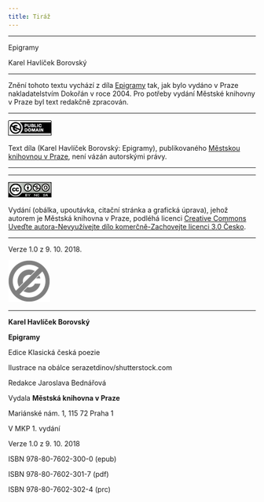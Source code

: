 ```yaml
---
title: Tiráž
---
```


***

Epigramy

Karel Havlíček Borovský


***

Znění tohoto textu vychází z díla [Epigramy](https://search.mlp.cz/cz/titul/epigramy/2396252/) tak, jak bylo vydáno v Praze nakladatelstvím Dokořán v roce 2004. Pro potřeby vydání Městské knihovny v Praze byl text redakčně zpracován.  

* * *

[![0](./resources/image001.jpg)](http://creativecommons.org/publicdomain/mark/1.0/deed.cs)

Text díla (Karel Havlíček Borovský: Epigramy), publikovaného [Městskou knihovnou v Praze](https://www.mlp.cz/cz/), není vázán autorskými právy.

* * *

* * *

[![0](./resources/image002.jpg)](http://creativecommons.org/licenses/by-nc-sa/3.0/cz/)

Vydání (obálka, upoutávka, citační stránka a grafická úprava), jehož autorem je Městská knihovna v Praze, podléhá licenci [Creative Commons Uveďte autora-Nevyužívejte dílo komerčně-Zachovejte licenci 3.0 Česko](https://creativecommons.org/licenses/by-nc-sa/3.0/cz/).

* * *

Verze 1.0 z 9. 10. 2018.

![0](./resources/image003.png)


***

**Karel Havlíček Borovský**

**Epigramy**

Edice Klasická česká poezie

Ilustrace na obálce serazetdinov/shutterstock.com

Redakce Jaroslava Bednářová

Vydala **Městská knihovna v Praze**

Mariánské nám. 1, 115 72 Praha 1

V MKP 1. vydání

Verze 1.0 z 9. 10. 2018

ISBN 978-80-7602-300-0 (epub)

ISBN 978-80-7602-301-7 (pdf)

ISBN 978-80-7602-302-4 (prc)
